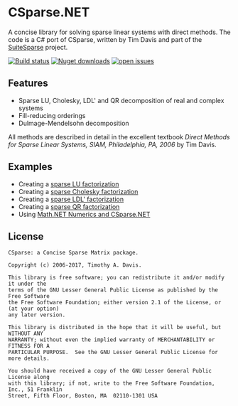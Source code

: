 # CSparse.NET
A concise library for solving sparse linear systems with direct methods. The code is a C# port of CSparse, written by Tim Davis and part of the [SuiteSparse](http://faculty.cse.tamu.edu/davis/suitesparse.html) project. 

[![Build status](https://img.shields.io/appveyor/build/wo80/csparse-net?style=for-the-badge)](https://ci.appveyor.com/project/wo80/csparse-net)
[![Nuget downloads](https://img.shields.io/nuget/dt/csparse?style=for-the-badge)](https://www.nuget.org/packages/CSparse)
[![open issues](https://img.shields.io/github/issues/wo80/csparse.net?style=for-the-badge)](https://github.com/wo80/CSparse.NET/issues)

## Features

* Sparse LU, Cholesky, LDL' and QR decomposition of real and complex systems
* Fill-reducing orderings
* Dulmage-Mendelsohn decomposition

All methods are described in detail in the excellent textbook _Direct Methods for Sparse Linear Systems, SIAM, Philadelphia, PA, 2006_ by Tim Davis.

## Examples

* Creating a [sparse LU factorization](https://github.com/wo80/CSparse.NET/wiki/Sparse-LU-example)
* Creating a [sparse Cholesky factorization](https://github.com/wo80/CSparse.NET/wiki/Sparse-Cholesky-example)
* Creating a [sparse LDL' factorization](https://github.com/wo80/CSparse.NET/wiki/Sparse-LDLt-example)
* Creating a [sparse QR factorization](https://github.com/wo80/CSparse.NET/wiki/Sparse-QR-example)
* Using [Math.NET Numerics and CSparse.NET](https://github.com/wo80/CSparse.NET/wiki/Math.NET-Numerics-and-CSparse)

## License

    CSparse: a Concise Sparse Matrix package.

    Copyright (c) 2006-2017, Timothy A. Davis.

    This library is free software; you can redistribute it and/or modify it under the
    terms of the GNU Lesser General Public License as published by the Free Software
    the Free Software Foundation; either version 2.1 of the License, or (at your option)
    any later version.

    This library is distributed in the hope that it will be useful, but WITHOUT ANY
    WARRANTY; without even the implied warranty of MERCHANTABILITY or FITNESS FOR A
    PARTICULAR PURPOSE.  See the GNU Lesser General Public License for more details.

    You should have received a copy of the GNU Lesser General Public License along
    with this library; if not, write to the Free Software Foundation, Inc., 51 Franklin
    Street, Fifth Floor, Boston, MA  02110-1301 USA
